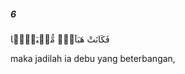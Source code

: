 ##### 6

<span class="ayah">فَكَانَتْ هَبَآءًۭ مُّنۢبَثًّۭا</span>

<span class="ayah_translation">maka jadilah ia debu yang beterbangan,</span>
